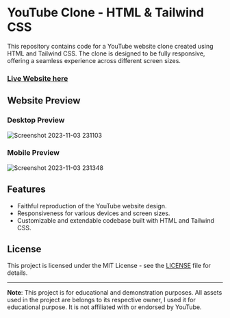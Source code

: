 # YouTube Clone - HTML & Tailwind CSS

This repository contains code for a YouTube website clone created using HTML and Tailwind CSS. The clone is designed to be fully responsive, offering a seamless experience across different screen sizes.

### [Live Website here](https://manikmaity.github.io/YouTube-Clone/)

## Website Preview
### Desktop Preview
![Screenshot 2023-11-03 231103](https://github.com/ManikMaity/YouTube-Clone/assets/110734724/93f26351-3482-4da8-bc7e-8cb389be780b)
### Mobile Preview
![Screenshot 2023-11-03 231348](https://github.com/ManikMaity/YouTube-Clone/assets/110734724/6257f78e-1e45-42db-812d-f5b27e6ca764)


## Features

- Faithful reproduction of the YouTube website design.
- Responsiveness for various devices and screen sizes.
- Customizable and extendable codebase built with HTML and Tailwind CSS.

## License

This project is licensed under the MIT License - see the [LICENSE](LICENSE) file for details.

---

**Note**: This project is for educational and demonstration purposes. All assets used in the project are belongs to its respective owner, I used it for educational purpose. It is not affiliated with or endorsed by YouTube.

